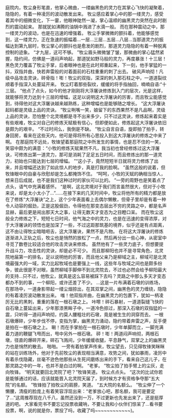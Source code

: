 庭院内，牧尘身形笔直，他掌心微曲，一缕幽黑色的灵力在其掌心飞快的凝聚着，隐隐的，有着一种凌厉的波动散发出来。
牧尘感应着掌心中的那一缕灵力，感受着其中的细微变化，下一霎，他眼神陡然一凝，掌心温顺的幽黑灵力突然在此时剧烈的震动起来。
那就犹如沸腾的油锅中溅进了水滴一般。
而在那种震动之中，那一缕灵力的波动，也是在迅速的增强着。
牧尘手掌微微的颤抖着，他能够感觉到，这一缕灵力，正在急速的振幅着...一层...三层...五层...八层...当那道灵力的振幅达到第九层时，牧尘掌心的颤抖也是愈发的剧烈，那道灵力隐隐的有着一种脱离控制的迹象。
“才九层，这可不够。
”牧尘眉头微微皱了皱，那微曲的掌心猛然紧握，隐约间，仿佛是一道闷声响起，那道犹如野马般的灵力，再度暴涨！十三层！黑色灵力覆盖了牧尘手掌，后者眼神也是在此时郑重起来，下一刻，他手掌猛的一抖，双指并曲，快若奔雷般的对着面前的石柱重重的刺了出去。
破风声响彻！凡级中品攻击灵诀，碎骨指！嘭！牧尘的双指，深深的刺入那石柱之中，一道道裂纹顺着手指深入处蔓延开来。
牧尘盯着那些裂纹，缓缓的将手指抽回，喃喃自语:“十三层。
”他点了点头，如今的他才刚刚将大浮屠诀修炼到入门的层次，光是这样，就能够将灵力达到十三层的增幅，这足以说明这大浮屠诀的厉害，而且牧尘能感觉到，待得他对这大浮屠诀越来越熟练，这种增幅也是能够随之增长。
“这大浮屠诀起码都是灵级上品的灵诀。
”牧尘咧嘴一笑，娘留下的东西果然不是凡品啊，灵级上品的灵诀，恐怕整个北灵境都是寻不出来多少，只不过这灵诀，修炼起来着实是有些艰难，牧尘对自己的修炼天赋极有信心，但即便如此，修炼起这大浮屠诀依旧是颇为的艰辛。
“不过时间么，我倒是不缺。
”牧尘自言自语，旋即拍了拍手，转身回房，看来在这些天内，他可是得将所有心思投入到这大浮屠诀的修炼之中来了啊。
在那庭院不远处，牧锋望着那庭院之中所发生的事情，也是忍不住的一笑，笑容中颇为的满意：“小牧的修炼天赋果然不凡，我当初也曾经修炼过这大浮屠诀，可修炼出第一道灵力，那可是消耗了足足五日时间，而且修炼出的那一道灵力，初始也只能达到七层的增幅。
”“这小子，竟然短短半日就将灵力修炼了出来，并且增幅还达到了如此惊人的地步，真是打我的脸啊。
”虽然这般的说着，但牧锋眼中的自豪与欣慰却是怎么都掩饰不住。
“呵呵，小牧的天赋的确相当惊人，想来日后成就，也不是我们这种过时的家伙可以比的。
”一旁的周野也是笑着点了点头，语气中充满着感怀。
“是啊，这北灵境对于我们而言虽然很大，但对于小牧来说，却是太小太小了...”......在接下来的几天时间中，牧尘将他所有的精力都是放在了修炼“大浮屠诀”之上，这个少年表面看上去偶尔懒散，但骨子里却是有着一种令人动容的倔劲，正是这股倔劲，令得他在那变态层出不穷的灵路之中，都是名声显赫，最后更是闹出那天大之事，让得无数天才变态为之目瞪口呆。
而在牧尘这般全力修炼之下，短短七日时间，他气海之中的灵力，也是在迅速的变得浓厚，对于大浮屠诀的领悟也是加深了一些，不过这距那筑基的境界，似乎还是有点距离，这不由让得牧尘暗暗咂舌，这大浮屠诀，果然不是凡物。
在将这大浮屠诀的修炼逐渐进入正轨之后，牧尘也是悄然的放松了一点，然后再分出一些心神，从密室中寻觅了数卷比较适合他的攻击灵诀来修炼。
虽然他有了一些灵力底子，但想要提升战斗力，攻击性的灵诀，却是必不可少。
而且那柳阳也并不是寻常角色，北灵院地届第一的排名，足以说明他的厉害，而且他父亲乃是柳域之主，柳域可是北灵境最强大的一域，实力比起牧域也是要强上一线，这些年与牧域之间也是颇多纷争，彼此很是不对眼，虽然柳域手脚伸不到北灵院去，不过也必然会给予柳阳最大的支持...只不过，他牧尘，就真是这么容易被踩下去吗？灵路之中那么多天才变态都办不到的事，一个柳阳，或许还差了不少。
...这是一片布满着石墩的训练场，在那场中，一道身影带起一缕尘烟掠出，在其双掌之间，幽黑色的灵力缠绕，隐隐的有着凌厉波动散发出来。
嗤！他双指并曲，在幽黑灵力的包裹下，犹如一柄凌厉无比的黑刺，重重的落在一根石墩之上。
咔嚓！碎石暴射，一道道裂缝飞快的自石墩上蔓延出来，少年那漆黑眸子中，一道冷色掠过，那深入石墩的双指猛的一震，只听得一道闷声响彻，约莫人腰粗壮的石墩，竟是被生生的洞穿而去。
一根石墩爆碎，少年步伐不停，变指为掌，幽黑灵力涌动，隐约带着奔雷之声，反手便是拍在一根石墩之上。
唰！而在手掌拍在一根石墩时，少年单脚而立，一脚充满着力道的鞭腿飞甩而出，甩中另外一根石墩。
砰！嘭！两道闷声响彻，两根石墩，径直的爆碎开来，碎石飞溅间，少年缓缓收腿，平息静气，双掌之上的幽黑灵力也是悄然的散去。
啪啪。
一旁有着拍掌声传来，牧尘望去，只见得牧锋笑眯眯的站在训练场外，他对于先前牧尘的表现相当满意，攻势之间，犹如暴雨，凌厉中有着杀伐隐藏，丝毫不逊色他那些从生死间磨练出来的手下，看来自己这儿子，在那灵路之中的一年，也并不是白过的啊。
“老爹。
”牧尘拍了拍手臂上的尘灰，走向牧锋。
“明天就要回北灵院了吧？”牧锋笑道。
牧尘点点头。
“这次的比试你若是能够通过的话，应该就能晋入北灵院天届了，到时候方才有资格争夺那“五大院”的名额。
”牧锋拍了拍牧尘的肩膀，笑道。
“五大院的名额么。
”牧尘伸了一个懒腰，清瘦的脸庞上有着笑容浮现出来：“老爹放心吧，那名额，我可是要定了...”这周推荐现在八千八，虽然还没到一万，不过更新也先发出来了，还是挺厚道的吧。
大家看完书不要忘记投票收藏呐，不要让我和小伙伴们惊呆了...看书要投票，啊，说的就是你，票投了吗，收藏了吗~~~~~~~~~~~~)。
